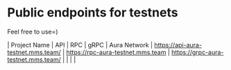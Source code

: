# Public endpoints for testnets
Feel free to use=)


| Project Name | API | RPC | gRPC |
Aura Network | https://api-aura-testnet.mms.team/ | https://rpc-aura-testnet.mms.team | https://grpc-aura-testnet.mms.team/ |
|  |  |

